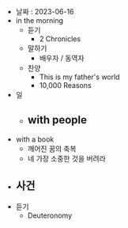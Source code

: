 - 날짜 : 2023-06-16
- in the morning
	- 듣기
		- 2 Chronicles
	- 말하기
		-  배우자 / 동역자 
	- 찬양
		- This is my father's world
		- 10,000 Reasons
- 일
	- with people
		- 
- with a book
	- 깨어진 꿈의 축복
	- 네 가장 소중한 것을 버려라
- 사건
	- 
- 듣기
	- Deuteronomy 
